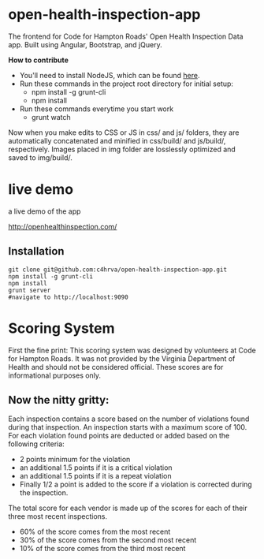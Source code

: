 open-health-inspection-app
==========================

The frontend for Code for Hampton Roads' Open Health Inspection Data app.  Built using Angular, Bootstrap, and jQuery.

__How to contribute__
* You'll need to install NodeJS, which can be found [here](nodejs.org).  
* Run these commands in the project root directory for initial setup:
  * npm install -g grunt-cli
  * npm install
* Run these commands everytime you start work
  * grunt watch

Now when you make edits to CSS or JS in css/ and js/ folders, they are automatically concatenated and minified in css/build/ and js/build/, respectively.  Images placed in img folder are losslessly optimized and saved to img/build/.

live demo
=====
a live demo of the app

http://openhealthinspection.com/

Installation
---

```
git clone git@github.com:c4hrva/open-health-inspection-app.git
npm install -g grunt-cli
npm install
grunt server
#navigate to http://localhost:9090
```
Scoring System
===
First the fine print:
This scoring system was designed by volunteers at Code for Hampton Roads. It was not provided by the Virginia Department of Health and should not be considered official. These scores are for informational purposes only.

Now the nitty gritty:
---
Each inspection contains a score based on the number of violations found during that inspection. An inspection starts with a maximum score of 100. For each violation found points are deducted or added based on the following criteria:

- 2 points minimum for the violation
- an additional 1.5 points if it is a critical violation
- an additional 1.5 points if it is a repeat violation
- Finally 1/2 a point is added to the score if a violation is corrected during the inspection.

The total score for each vendor is made up of the scores for each of their three most recent inspections.
- 60% of the score comes from the most recent
- 30% of the score comes from the second most recent
- 10% of the score comes from the third most recent
